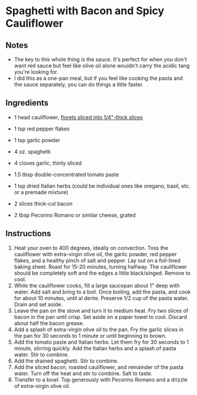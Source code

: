 # Spaghetti with Bacon and Spicy Cauliflower

## Notes
- The key to this whole thing is the sauce. It's perfect for when you don't want red sauce but feel like olive oil alone wouldn't carry the acidic tang you're looking for.
- I did this as a one-pan meal, but if you feel like cooking the pasta and the sauce separately, you can do things a little faster.

## Ingredients

- 1 head cauliflower, [florets sliced into 1/4"-thick slices](https://madeinaday.com/wp-content/uploads/2015/04/How-to-Slice-Cauliflower-Steaks.jpg)
- 1 tsp red pepper flakes
- 1 tsp garlic powder

- 4 oz. spaghetti
- 4 cloves garlic, thinly sliced
- 1.5 tbsp double-concentrated tomato paste
- 1 tsp dried Italian herbs (could be individual ones like oregano, basil, etc. or a premade mixture)
- 2 slices thick-cut bacon
- 2 tbsp Pecorino Romano or similar cheese, grated

## Instructions
1. Heat your oven to 400 degrees, ideally on convection. Toss the cauliflower with extra-virgin olive oil, the garlic powder, red pepper flakes, and a healthy pinch of salt and pepper. Lay out on a foil-lined baking sheet. Roast for 15-20 minutes, turning halfway. The cauliflower should be completely soft and the edges a little black/singed. Remove to cool.
2. While the cauliflower cooks, fill a large saucepan about 1" deep with water. Add salt and bring to a boil. Once boiling, add the pasta, and cook for about 10 minutes, until al dente. Preserve 1/2 cup of the pasta water. Drain and set aside.
3. Leave the pan on the stove and turn it to medium heat. Fry two slices of bacon in the pan until crisp. Set aside on a paper towel to cool. Discard about half the bacon grease.
4. Add a splash of extra-virgin olive oil to the pan. Fry the garlic slices in the pan for 30 seconds to 1 minute or until beginning to brown.
5. Add the tomato paste and Italian herbs. Let them fry for 30 seconds to 1 minute, stirring quickly. Add the Italian herbs and a splash of pasta water. Stir to combine.
6. Add the drained spaghetti. Stir to combine.
7. Add the sliced bacon, roasted cauliflower, and remainder of the pasta water. Turn off the heat and stir to combine. Salt to taste.
8. Transfer to a bowl. Top generously with Pecorino Romano and a drizzle of extra-virgin olive oil.

